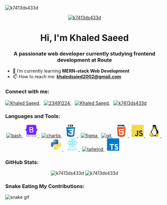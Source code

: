 <p align="left">
  <img src="https://komarev.com/ghpvc/?username=k7413ds433d&label=Profile%20views&color=0e75b6&style=flat" alt="k7413ds433d" />
</p>

<p align="center">
  <a href="https://github.com/K7413dS433d">
    <img src="https://github-profile-trophy.vercel.app/?username=k7413ds433d" alt="k7413ds433d" />
  </a>
</p>

<h1 align="center">Hi, I'm Khaled Saeed</h1>
<h3 align="center">A passionate web developer currently studying frontend development at Route</h3>

- 🌱 I’m currently learning **MERN-stack Web Development**
- 📫 How to reach me: **khaledsaied2002@gmail.com**

<h3 align="left">Connect with me:</h3>
<p align="left">
  <a href="https://linkedin.com/in/khaled-saeed" target="_blank">
    <img align="center" src="https://raw.githubusercontent.com/rahuldkjain/github-profile-readme-generator/master/src/images/icons/Social/linked-in-alt.svg" alt="Khaled Saeed" height="30" width="40" />
  </a>&nbsp;&nbsp;
  <a href="https://stackoverflow.com/users/23491224" target="_blank">
    <img align="center" src="https://raw.githubusercontent.com/rahuldkjain/github-profile-readme-generator/master/src/images/icons/Social/stack-overflow.svg" alt="23491224" height="30" width="40" />
  </a>&nbsp;&nbsp;
  <a href="https://fb.com/khaled-saeed" target="_blank">
    <img align="center" src="https://raw.githubusercontent.com/rahuldkjain/github-profile-readme-generator/master/src/images/icons/Social/facebook.svg" alt="Khaled Saeed" height="30" width="40" />
  </a>&nbsp;&nbsp;
  <a href="https://codeforces.com/profile/k7413ds433d" target="_blank">
    <img align="center" src="https://raw.githubusercontent.com/rahuldkjain/github-profile-readme-generator/master/src/images/icons/Social/codeforces.svg" alt="k7413ds433d" height="30" width="40" />
  </a>
</p>

<h3 align="left">Languages and Tools:</h3>
<p align="center">
  <a href="https://www.gnu.org/software/bash/" target="_blank" rel="noreferrer">
    <img src="https://www.vectorlogo.zone/logos/gnu_bash/gnu_bash-icon.svg" alt="bash" width="40" height="40" />
  </a>&nbsp;
  <a href="https://getbootstrap.com" target="_blank" rel="noreferrer">
    <img src="https://raw.githubusercontent.com/devicons/devicon/master/icons/bootstrap/bootstrap-plain-wordmark.svg" alt="bootstrap" width="40" height="40" />
  </a>&nbsp;
  <a href="https://www.chartjs.org" target="_blank" rel="noreferrer">
    <img src="https://www.chartjs.org/media/logo-title.svg" alt="chartjs" width="40" height="40" />
  </a>&nbsp;
  <a href="https://www.w3schools.com/css/" target="_blank" rel="noreferrer">
    <img src="https://raw.githubusercontent.com/devicons/devicon/master/icons/css3/css3-original-wordmark.svg" alt="css3" width="40" height="40" />
  </a>&nbsp;
  <a href="https://www.figma.com/" target="_blank" rel="noreferrer">
    <img src="https://www.vectorlogo.zone/logos/figma/figma-icon.svg" alt="figma" width="40" height="40" />
  </a>&nbsp;
  <a href="https://git-scm.com/" target="_blank" rel="noreferrer">
    <img src="https://www.vectorlogo.zone/logos/git-scm/git-scm-icon.svg" alt="git" width="40" height="40" />
  </a>&nbsp;
  <a href="https://www.w3.org/html/" target="_blank" rel="noreferrer">
    <img src="https://raw.githubusercontent.com/devicons/devicon/master/icons/html5/html5-original-wordmark.svg" alt="html5" width="40" height="40" />
  </a>&nbsp;
  <a href="https://developer.mozilla.org/en-US/docs/Web/JavaScript" target="_blank" rel="noreferrer">
    <img src="https://raw.githubusercontent.com/devicons/devicon/master/icons/javascript/javascript-original.svg" alt="javascript" width="40" height="40" />
  </a>&nbsp;
  <a href="https://www.linux.org/" target="_blank" rel="noreferrer">
    <img src="https://raw.githubusercontent.com/devicons/devicon/master/icons/linux/linux-original.svg" alt="linux" width="40" height="40" />
  </a>&nbsp;
  <a href="https://www.python.org" target="_blank" rel="noreferrer">
    <img src="https://raw.githubusercontent.com/devicons/devicon/master/icons/python/python-original.svg" alt="python" width="40" height="40" />
  </a>&nbsp;
  <a href="https://reactjs.org/" target="_blank" rel="noreferrer">
    <img src="https://raw.githubusercontent.com/devicons/devicon/master/icons/react/react-original-wordmark.svg" alt="react" width="40" height="40" />
  </a>&nbsp;
  <a href="https://tailwindcss.com/" target="_blank" rel="noreferrer">
    <img src="https://www.vectorlogo.zone/logos/tailwindcss/tailwindcss-icon.svg" alt="tailwind" width="40" height="40" />
  </a>&nbsp;
  <a href="https://www.typescriptlang.org/" target="_blank" rel="noreferrer">
    <img src="https://raw.githubusercontent.com/devicons/devicon/master/icons/typescript/typescript-original.svg" alt="typescript" width="40" height="40" />
  </a>
</p>

<h3 align="left">GitHub Stats:</h3>
<p align="center">
  <img src="https://github-readme-stats.vercel.app/api?username=k7413ds433d&show_icons=true&locale=en" alt="k7413ds433d"   height="150" />
  <img  src="https://github-readme-streak-stats.herokuapp.com/?user=k7413ds433d&" alt="k7413ds433d"   height="149" />
</p>

<h3 align="left">Snake Eating My Contributions:</h3>

![snake gif](https://github.com/K7413dS433d/K7413dS433d/blob/output/github-contribution-grid-snake-dark.svg)

